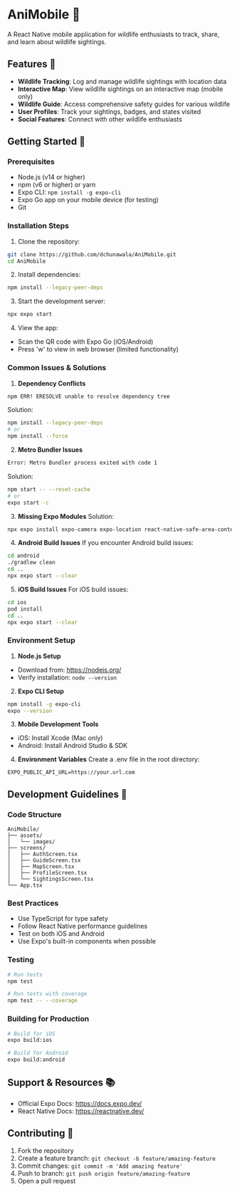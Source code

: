 # AniMobile 🦁

A React Native mobile application for wildlife enthusiasts to track, share, and learn about wildlife sightings.

## Features 🌟

- **Wildlife Tracking**: Log and manage wildlife sightings with location data
- **Interactive Map**: View wildlife sightings on an interactive map (mobile only)
- **Wildlife Guide**: Access comprehensive safety guides for various wildlife
- **User Profiles**: Track your sightings, badges, and states visited
- **Social Features**: Connect with other wildlife enthusiasts

## Getting Started 🚀

### Prerequisites

- Node.js (v14 or higher)
- npm (v6 or higher) or yarn
- Expo CLI: `npm install -g expo-cli`
- Expo Go app on your mobile device (for testing)
- Git

### Installation Steps

1. Clone the repository:
```bash
git clone https://github.com/dchunawala/AniMobile.git
cd AniMobile
```

2. Install dependencies:
```bash
npm install --legacy-peer-deps
```

3. Start the development server:
```bash
npx expo start
```

4. View the app:
- Scan the QR code with Expo Go (iOS/Android)
- Press 'w' to view in web browser (limited functionality)

### Common Issues & Solutions

1. **Dependency Conflicts**
```bash
npm ERR! ERESOLVE unable to resolve dependency tree
```
Solution:
```bash
npm install --legacy-peer-deps
# or
npm install --force
```

2. **Metro Bundler Issues**
```bash
Error: Metro Bundler process exited with code 1
```
Solution:
```bash
npm start -- --reset-cache
# or
expo start -c
```

3. **Missing Expo Modules**
Solution:
```bash
npx expo install expo-camera expo-location react-native-safe-area-context @react-navigation/native @react-navigation/bottom-tabs
```

4. **Android Build Issues**
If you encounter Android build issues:
```bash
cd android
./gradlew clean
cd ..
npx expo start --clear
```

5. **iOS Build Issues**
For iOS build issues:
```bash
cd ios
pod install
cd ..
npx expo start --clear
```

### Environment Setup

1. **Node.js Setup**
- Download from: https://nodejs.org/
- Verify installation: `node --version`

2. **Expo CLI Setup**
```bash
npm install -g expo-cli
expo --version
```

3. **Mobile Development Tools**
- iOS: Install Xcode (Mac only)
- Android: Install Android Studio & SDK

4. **Environment Variables**
Create a .env file in the root directory:
```
EXPO_PUBLIC_API_URL=https://your.url.com
```

## Development Guidelines 📝

### Code Structure
```
AniMobile/
├── assets/
│   └── images/
├── screens/
│   ├── AuthScreen.tsx
│   ├── GuideScreen.tsx
│   ├── MapScreen.tsx
│   ├── ProfileScreen.tsx
│   └── SightingsScreen.tsx
└── App.tsx
```

### Best Practices
- Use TypeScript for type safety
- Follow React Native performance guidelines
- Test on both iOS and Android
- Use Expo's built-in components when possible

### Testing
```bash
# Run tests
npm test

# Run tests with coverage
npm test -- --coverage
```

### Building for Production
```bash
# Build for iOS
expo build:ios

# Build for Android
expo build:android
```

## Support & Resources 📚

- Official Expo Docs: https://docs.expo.dev/
- React Native Docs: https://reactnative.dev/

## Contributing 🤝

1. Fork the repository
2. Create a feature branch: `git checkout -b feature/amazing-feature`
3. Commit changes: `git commit -m 'Add amazing feature'`
4. Push to branch: `git push origin feature/amazing-feature`
5. Open a pull request

